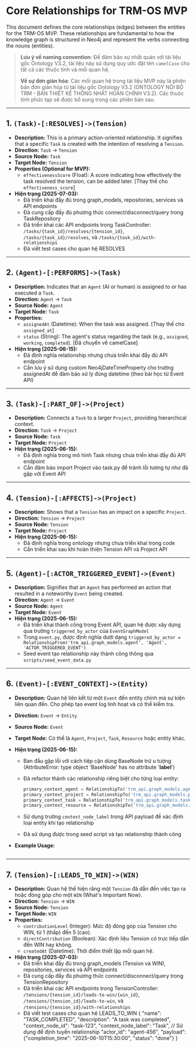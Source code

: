# Core Relationships for TRM-OS MVP

This document defines the core relationships (edges) between the entities for the TRM-OS MVP. These relationships are fundamental to how the knowledge graph is structured in Neo4j and represent the verbs connecting the nouns (entities).

> **Lưu ý về naming convention**: Để đảm bảo sự nhất quán với tài liệu gốc Ontology V3.2, tài liệu này sử dụng quy ước đặt tên `camelCase` cho tất cả các thuộc tính và mối quan hệ.
> 
> **Về sự đơn giản hóa**: Các mối quan hệ trong tài liệu MVP này là phiên bản đơn giản hóa từ tài liệu gốc Ontology V3.2 (ONTOLOGY NỘI BỘ TRM - BẢN THIẾT KẾ THỐNG NHẤT HOÀN CHỈNH V3.2). Các thuộc tính phức tạp sẽ được bổ sung trong các phiên bản sau.

---

## 1. `(Task)-[:RESOLVES]->(Tension)`

- **Description:** This is a primary action-oriented relationship. It signifies that a specific `Task` is created with the intention of resolving a `Tension`.
- **Direction:** `Task` -> `Tension`
- **Source Node:** `Task`
- **Target Node:** `Tension`
- **Properties (Optional for MVP):**
  - `effectivenessScore` (Float): A score indicating how effectively the task resolved the tension, can be added later. [Thay thế cho `effectiveness_score`]
- **Hiện trạng (2025-07-03):** 
  - Đã triển khai đầy đủ trong graph_models, repositories, services và API endpoints
  - Đã cung cấp đầy đủ phương thức connect/disconnect/query trong TaskRepository
  - Đã triển khai các API endpoints trong TaskController: `/tasks/{task_id}/resolves/{tension_id}`, `/tasks/{task_id}/resolves`, và `/tasks/{task_id}/with-relationships`
  - Đã viết test cases cho quan hệ RESOLVES

---

## 2. `(Agent)-[:PERFORMS]->(Task)`

- **Description:** Indicates that an `Agent` (AI or human) is assigned to or has executed a `Task`.
- **Direction:** `Agent` -> `Task`
- **Source Node:** `Agent`
- **Target Node:** `Task`
- **Properties:**
  - `assignedAt` (Datetime): When the task was assigned. [Thay thế cho `assigned_at`]
  - `status` (String): The agent's status regarding the task (e.g., `assigned`, `working`, `completed`). [Đã chuyển về camelCase]
- **Hiện trạng (2025-06-15):** 
  - Đã định nghĩa relationship nhưng chưa triển khai đầy đủ API endpoint
  - Cần lưu ý sử dụng custom Neo4jDateTimeProperty cho trường assignedAt để đảm bảo xử lý đúng datetime (theo bài học từ Event API)

---

## 3. `(Task)-[:PART_OF]->(Project)`

- **Description:** Connects a `Task` to a larger `Project`, providing hierarchical context.
- **Direction:** `Task` -> `Project`
- **Source Node:** `Task`
- **Target Node:** `Project`
- **Hiện trạng (2025-06-15):** 
  - Đã định nghĩa trong mô hình Task nhưng chưa triển khai đầy đủ API endpoint
  - Cần đảm bảo import Project vào task.py để tránh lỗi tương tự như đã gặp với Event API

---

## 4. `(Tension)-[:AFFECTS]->(Project)`

- **Description:** Shows that a `Tension` has an impact on a specific `Project`.
- **Direction:** `Tension` -> `Project`
- **Source Node:** `Tension`
- **Target Node:** `Project`
- **Hiện trạng (2025-06-15):** 
  - Đã định nghĩa trong ontology nhưng chưa triển khai trong code
  - Cần triển khai sau khi hoàn thiện Tension API và Project API

---

## 5. `(Agent)-[:ACTOR_TRIGGERED_EVENT]->(Event)`

- **Description:** Signifies that an `Agent` has performed an action that resulted in a noteworthy `Event` being created.
- **Direction:** `Agent` -> `Event`
- **Source Node:** `Agent`
- **Target Node:** `Event`
- **Hiện trạng (2025-06-15):**
  - Đã triển khai thành công trong Event API, quan hệ được xây dựng qua trường `triggered_by_actor` của `EventGraphModel`
  - Trong `event.py`, được định nghĩa dưới dạng `triggered_by_actor = RelationshipFrom('trm_api.graph_models.agent', 'Agent', 'ACTOR_TRIGGERED_EVENT')`
  - Seed event tạo relationship này thành công thông qua `scripts/seed_event_data.py`

---

## 6. `(Event)-[:EVENT_CONTEXT]->(Entity)`

- **Description:** Quan hệ liên kết từ một `Event` đến entity chính mà sự kiện liên quan đến. Cho phép tạo event log linh hoạt và có thể kiểm tra.
- **Direction:** `Event` -> `Entity`
- **Source Node:** `Event`
- **Target Node:** Có thể là `Agent`, `Project`, `Task`, `Resource` hoặc entity khác.
- **Hiện trạng (2025-06-15):**
  - Ban đầu gặp lỗi với cách tiệp cận dùng BaseNode trừ u tượng (AttributeError: type object 'BaseNode' has no attribute '__label__')
  - Đã refactor thành các relationship riêng biệt cho từng loại entity:

    ```python
    primary_context_agent = RelationshipTo('trm_api.graph_models.agent', 'Agent', 'EVENT_CONTEXT')
    primary_context_project = RelationshipTo('trm_api.graph_models.project', 'Project', 'EVENT_CONTEXT')
    primary_context_task = RelationshipTo('trm_api.graph_models.task', 'Task', 'EVENT_CONTEXT')
    primary_context_resource = RelationshipTo('trm_api.graph_models.resource', 'Resource', 'EVENT_CONTEXT')
    ```

  - Sử dụng trường `context_node_label` trong API payload để xác định loại entity khi tạo relationship
  - Đã sử dụng được trong seed script và tạo relationship thành công

- **Example Usage:**

  ```json

---

## 7. `(Tension)-[:LEADS_TO_WIN]->(WIN)`

- **Description:** Quan hệ thể hiện rằng một `Tension` đã dẫn đến việc tạo ra hoặc đóng góp cho một `WIN` (What's Important Now).
- **Direction:** `Tension` -> `WIN`
- **Source Node:** `Tension`
- **Target Node:** `WIN`
- **Properties:**
  - `contributionLevel` (Integer): Mức độ đóng góp của Tension cho WIN, từ 1 (thấp) đến 5 (cao).
  - `directContribution` (Boolean): Xác định liệu Tension có trực tiếp dẫn đến WIN hay không.
  - `createdAt` (Datetime): Thời điểm thiết lập mối quan hệ.
- **Hiện trạng (2025-07-03):**
  - Đã triển khai đầy đủ trong graph_models (Tension và WIN), repositories, services và API endpoints
  - Đã cung cấp đầy đủ phương thức connect/disconnect/query trong TensionRepository
  - Đã triển khai các API endpoints trong TensionController: `/tensions/{tension_id}/leads-to-win/{win_id}`, `/tensions/{tension_id}/leads-to-win`, và `/tensions/{tension_id}/with-relationships`
  - Đã viết test cases cho quan hệ LEADS_TO_WIN
  {
    "name": "TASK_COMPLETED",
    "description": "A task was completed",
    "context_node_id": "task-123",
    "context_node_label": "Task",  // Sử dụng để định tuyến relationship
    "actor_id": "agent-456",
    "payload": {"completion_time": "2025-06-10T15:30:00", "status": "done"}
  }
  ```
